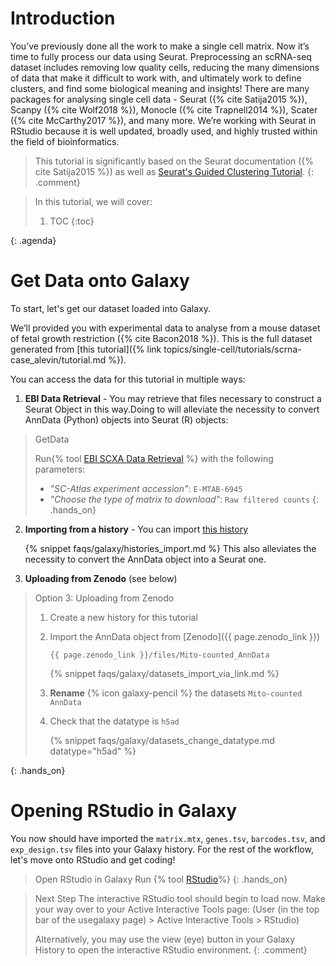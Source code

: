 # Introduction

You’ve previously done all the work to make a single cell matrix. Now it’s time to fully process our data using Seurat. Preprocessing an scRNA-seq dataset includes removing low quality cells, reducing the many dimensions of data that make it difficult to work with, and ultimately work to define clusters, and find some biological meaning and insights! There are many packages for analysing single cell data - Seurat ({% cite Satija2015 %}), Scanpy ({% cite Wolf2018 %}), Monocle ({% cite Trapnell2014 %}), Scater ({% cite McCarthy2017 %}), and many more. We’re working with Seurat in RStudio because it is well updated, broadly used, and highly trusted within the field of bioinformatics.

> <comment-title></comment-title>
> This tutorial is significantly based on the Seurat documentation ({% cite Satija2015 %}) as well as [Seurat's Guided Clustering Tutorial](https://satijalab.org/seurat/articles/pbmc3k_tutorial.html).
{: .comment}

> <agenda-title></agenda-title>
>
> In this tutorial, we will cover:
>
> 1. TOC
> {:toc}
>
{: .agenda}

# Get Data onto Galaxy
To start, let's get our dataset loaded into Galaxy.

We’ll provided you with experimental data to analyse from a mouse dataset of fetal growth restriction ({% cite Bacon2018 %}). This is the full dataset generated from [this tutorial]({% link topics/single-cell/tutorials/scrna-case_alevin/tutorial.md %}).

You can access the data for this tutorial in multiple ways:
1. **EBI Data Retrieval** - You may retrieve that files necessary to construct a Seurat Object in this way.Doing to will alleviate the necessity to convert AnnData (Python) objects into Seurat (R) objects:

> <hands-on-title>GetData</hands-on-title>
>
> Run{% tool [EBI SCXA Data Retrieval](toolshed.g2.bx.psu.edu/repos/ebi-gxa/retrieve_scxa/retrieve_scxa/v0.0.2+galaxy2) %} with the following parameters:
> - *"SC-Atlas experiment accession"*: `E-MTAB-6945`
> - *"Choose the type of matrix to download"*: `Raw filtered counts`
{: .hands_on}

2. **Importing from a history** - You can import [this history](https://usegalaxy.eu/u/camila-goclowski/h/fpe)

   {% snippet faqs/galaxy/histories_import.md %}
This also alleviates the necessity to convert the AnnData object into a Seurat one.

3. **Uploading from Zenodo** (see below)

> <hands-on-title>Option 3: Uploading from Zenodo</hands-on-title>
>
> 1. Create a new history for this tutorial
> 2. Import the AnnData object from [Zenodo]({{ page.zenodo_link }})
>
>    ```
>    {{ page.zenodo_link }}/files/Mito-counted_AnnData
>    ```
>
>    {% snippet faqs/galaxy/datasets_import_via_link.md %}
>
> 3. **Rename** {% icon galaxy-pencil %} the datasets `Mito-counted AnnData`
> 4. Check that the datatype is `h5ad`
>
>    {% snippet faqs/galaxy/datasets_change_datatype.md datatype="h5ad" %}
>
{: .hands_on}

# Opening RStudio in Galaxy
You now should have imported the `matrix.mtx`, `genes.tsv`, `barcodes.tsv`, and `exp_design.tsv` files into your Galaxy history. For the rest of the workflow, let's move onto RStudio and get coding!
> <hands-on-title>Open RStudio in Galaxy</hands-on-title>
> Run {% tool [RStudio](interactive_tool_rstudio)%}
{: .hands_on}


><comment-title>Next Step</comment-title>
> The interactive RStudio tool should begin to load now. Make your way over to your Active Interactive Tools page:
> (User (in the top bar of the usegalaxy page) > Active Interactive Tools > RStudio)
>
>Alternatively, you may use the view (eye) button in your Galaxy History to open the interactive RStudio environment.
{: .comment}
